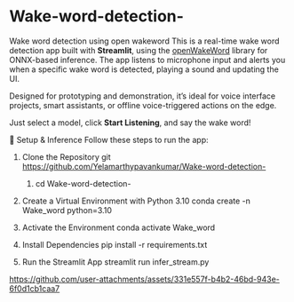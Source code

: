 # Wake-word-detection-
Wake word detection using open wakeword
This is a real-time wake word detection app built with **Streamlit**, using the [openWakeWord](https://github.com/dersimn/openWakeWord) library for ONNX-based inference. The app listens to microphone input and alerts you when a specific wake word is detected, playing a sound and updating the UI.

Designed for prototyping and demonstration, it’s ideal for voice interface projects, smart assistants, or offline voice-triggered actions on the edge.

Just select a model, click **Start Listening**, and say the wake word!



🔧 Setup & Inference
Follow these steps to run the app:
1. Clone the Repository
   git https://github.com/Yelamarthypavankumar/Wake-word-detection-

   1. cd Wake-word-detection-
3. Create a Virtual Environment with Python 3.10
   conda create -n Wake_word python=3.10
4. Activate the Environment
   conda activate Wake_word
5. Install Dependencies
   pip install -r requirements.txt
6. Run the Streamlit App
   streamlit run infer_stream.py

https://github.com/user-attachments/assets/331e557f-b4b2-46bd-943e-6f0d1cb1caa7

